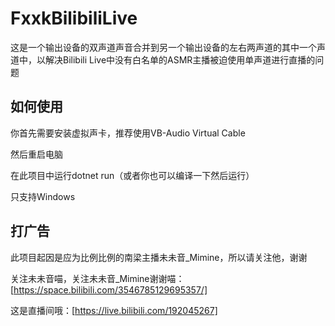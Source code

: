 # FxxkBilibiliLive

这是一个输出设备的双声道声音合并到另一个输出设备的左右两声道的其中一个声道中，以解决Bilibili Live中没有白名单的ASMR主播被迫使用单声道进行直播的问题

## 如何使用

你首先需要安装虚拟声卡，推荐使用VB-Audio Virtual Cable

然后重启电脑

在此项目中运行dotnet run（或者你也可以编译一下然后运行）

只支持Windows

## 打广告

此项目起因是应为比例比例的南梁主播未未音_Mimine，所以请关注他，谢谢

关注未未音喵，关注未未音_Mimine谢谢喵：[https://space.bilibili.com/3546785129695357/]

这是直播间哦：[https://live.bilibili.com/192045267]
